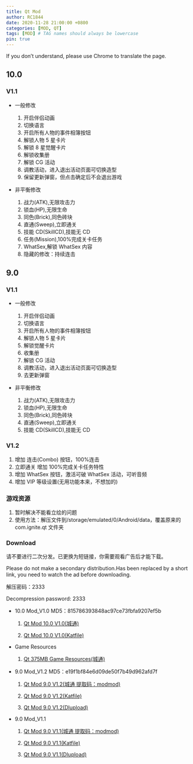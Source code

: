 ```yaml
---
title: Qt Mod
author: RC1844
date: 2020-11-28 21:00:00 +0800
categories: [MOD, QT]
tags: [MOD] # TAG names should always be lowercase
pin: true
---
```


If you don’t understand, please use Chrome to translate the page.

## 10.0

### V1.1

- 一般修改

  1. 开启伴侣动画
  1. 切换语言
  1. 开启所有人物的事件相簿按钮
  1. 解锁人物 5 星卡片
  1. 解锁 8 星觉醒卡片
  1. 解锁收集册
  1. 解锁 CG 活动
  1. 调教活动，进入退出活动页面可切换造型
  1. 保留更新弹窗，但点击确定后不会退出游戏

- 非平衡修改

  1. 战力(ATK),无限攻击力
  1. 锁血(HP),无限生命
  1. 同色(Brick),同色砖块
  1. 直通(Sweep),立即通关
  1. 技能 CD(SkillCD),技能无 CD
  1. 任务(Mission),100%完成关卡任务
  1. WhatSex,解锁 WhatSex 内容
  1. 隐藏的修改：持续连击

## 9.0

### V1.1

- 一般修改

  1. 开启伴侣动画
  1. 切换语言
  1. 开启所有人物的事件相簿按钮
  1. 解锁人物 5 星卡片
  1. 解锁觉醒卡片
  1. 收集册
  1. 解锁 CG 活动
  1. 调教活动，进入退出活动页面可切换造型
  1. 去更新弹窗

- 非平衡修改

  1. 战力(ATK),无限攻击力
  1. 锁血(HP),无限生命
  1. 同色(Brick),同色砖块
  1. 直通(Sweep),立即通关
  1. 技能 CD(SkillCD),技能无 CD

### V1.2

1. 增加 连击(Combo) 按钮，100%连击
2. 立即通关 增加 100%完成关卡任务特性
3. 增加 WhatSex 按钮，激活可破 WhatSex 活动，可听音频
4. 增加 VIP 等级设置(无用功能本来，不想加的)

### 游戏资源

1. 暂时解决不能看立绘的问题
2. 使用方法：解压文件到/storage/emulated/0/Android/data，覆盖原来的 com.ignite.qt 文件夹

### Download

请不要进行二次分发。已更换为短链接，你需要观看广告后才能下载。

Please do not make a secondary distribution.Has been replaced by a short link, you need to watch the ad before downloading.

解压密码：2333

Decompression password: 2333

- 10.0 Mod_V1.0 MD5：815786393848ac97ce73fbfa9207ef5b

  1. [Qt Mod 10.0 V1.0(城通)](http://j.gs/EvtQ)

  1. [Qt Mod 10.0 V1.0(Katfile)](http://j.gs/EvtU)

- Game Resources

  1. [Qt 375MB Game Resources(城通)](http://j.gs/EvTH)

- 9.0 Mod_V1.2 MD5：e19f1bf84e6d09de50f7b49d962afd7f

  1. [Qt Mod 9.0 V1.2(城通 提取码：modmod)](http://j.gs/ErjG)

  1. [Qt Mod 9.0 V1.2(Katfile)](http://j.gs/ErjJ)

  1. [Qt Mod 9.0 V1.2(Dlupload)](http://j.gs/ErjF)

- 9.0 Mod_V1.1

  1. [Qt Mod 9.0 V1.1(城通 提取码：modmod)](http://j.gs/Eqs3)

  1. [Qt Mod 9.0 V1.1(Katfile)](http://j.gs/EqWj)

  1. [Qt Mod 9.0 V1.1(Dlupload)](http://j.gs/EqWe)
